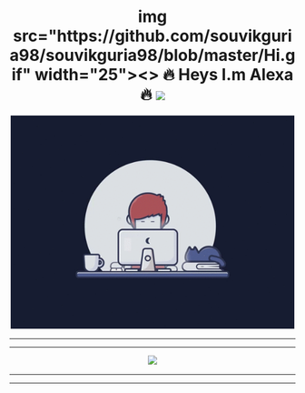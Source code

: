<h1 align="center">img src="https://github.com/souvikguria98/souvikguria98/blob/master/Hi.gif" width="25"><> 🔥 Heys I.m Alexa  🔥 <img src="https://github.com/souvikguria98/souvikguria98/blob/master/Hi.gif" width="25"></h2>




<p align='center'>
  <a href="https://www.python.org/" alt="made-with-python"> <img src="https://github.com/devSouvik/devSouvik/blob/master/gif2.gif.gif"width="500" /> </a>
</p>










<!-- programming langs i work-->
<p align="center">


 



---
 ___
 

<p align="center"><img src="https://i.hizliresim.com/lhyw9kg.jfif" width="400"></a></p>


---
 ___
 




